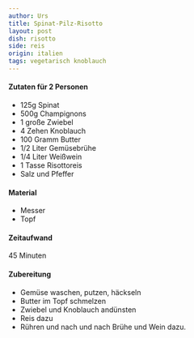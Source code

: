 ```yaml
---
author: Urs
title: Spinat-Pilz-Risotto
layout: post
dish: risotto
side: reis
origin: italien
tags: vegetarisch knoblauch
---
```

#### Zutaten für 2 Personen
 * 125g Spinat
 * 500g Champignons
 * 1 große Zwiebel
 * 4 Zehen Knoblauch
 * 100 Gramm Butter
 * 1/2 Liter Gemüsebrühe
 * 1/4 Liter Weißwein
 * 1 Tasse Risottoreis
 * Salz und Pfeffer

#### Material
 * Messer
 * Topf

#### Zeitaufwand
 45 Minuten

#### Zubereitung
 * Gemüse waschen, putzen, häckseln
 * Butter im Topf schmelzen
 * Zwiebel und Knoblauch andünsten
 * Reis dazu
 * Rühren und nach und nach Brühe und Wein dazu.
